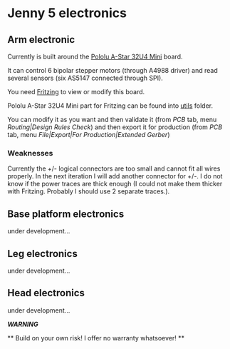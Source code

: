 # Jenny 5 electronics

## Arm electronic

Currently is built around the [Pololu A-Star 32U4 Mini](https://www.pololu.com/product/3104) board.

It can control 6 bipolar stepper motors (through A4988 driver) and read several sensors (six AS5147 connected through SPI).

You need [Fritzing](http://fritzing.org/home/) to view or modify this board.

Pololu A-Star 32U4 Mini part for Fritzing can be found into [utils](utils) folder.

You can modify it as you want and then validate it (from _PCB_ tab, menu _Routing|Design Rules Check_) and then export it for production (from _PCB_ tab, menu _File|Export|For Production|Extended Gerber_)

### Weaknesses

Currently the +/- logical connectors are too small and cannot fit all wires properly. In the next iteration I will add another connector for +/-.
I do not know if the power traces are thick enough (I could not make them thicker with Fritzing. Probably I should use 2 separate traces.).

## Base platform electronics

under development...

## Leg electronics

under development...

## Head electronics
under development...

**_WARNING_**

** Build on your own risk! I offer no warranty whatsoever! **